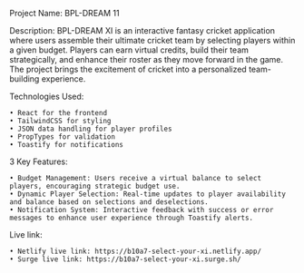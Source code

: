 Project Name: BPL-DREAM 11

Description: BPL-DREAM XI is an interactive fantasy cricket application where users assemble their ultimate cricket team by selecting players within a given budget. Players can earn virtual credits, build their team strategically, and enhance their roster as they move forward in the game. The project brings the excitement of cricket into a personalized team-building experience.

Technologies Used:

    • React for the frontend
    • TailwindCSS for styling
    • JSON data handling for player profiles
    • PropTypes for validation
    • Toastify for notifications

3 Key Features:

    • Budget Management: Users receive a virtual balance to select players, encouraging strategic budget use.
    • Dynamic Player Selection: Real-time updates to player availability and balance based on selections and deselections.
    • Notification System: Interactive feedback with success or error messages to enhance user experience through Toastify alerts.

Live link:

    • Netlify live link: https://b10a7-select-your-xi.netlify.app/
    • Surge live link: https://b10a7-select-your-xi.surge.sh/